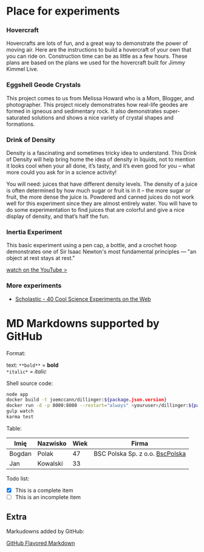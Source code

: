 # Place for experiments

### Hovercraft

Hovercrafts are lots of fun, and a great way to demonstrate the power of moving air. Here are the instructions to build a hovercraft of your own that you can ride on. Construction time can be as little as a few hours. These plans are based on the plans we used for the hovercraft built for Jimmy Kimmel Live.

### Eggshell Geode Crystals

This project comes to us from Melissa Howard who is a Mom, Blogger, and photographer. This project nicely demonstrates how real-life geodes are formed in igneous and sedimentary rock. It also demonstrates super-saturated solutions and shows a nice variety of crystal shapes and formations.

### Drink of Density

Density is a fascinating and sometimes tricky idea to understand. This Drink of Density will help bring home the idea of density in liquids, not to mention it looks cool when your all done, it’s tasty, and it’s even good for you – what more could you ask for in a science activity!

You will need: juices that have different density levels. The density of a juice is often determined by how much sugar or fruit is in it – the more sugar or fruit, the more dense the juice is. Powdered and canned juices do not work well for this experiment since they are almost entirely water. You will have to do some experimentation to find juices that are colorful and give a nice display of density, and that’s half the fun.

### Inertia Experiment

This basic experiment using a pen cap, a bottle, and a crochet hoop demonstrates one of Sir Isaac Newton's most fundamental principles — "an object at rest stays at rest."

[watch on the YouTube >](https://www.youtube.com/watch?v=uOSBC0SXVR4)

### More experiments

* [Scholastic - 40 Cool Science Experiments on the Web](https://www.scholastic.com/teachers/articles/teaching-content/40-cool-science-experiments-web/)

# MD Markdowns supported by GitHub

Format:

text: ```**bold**``` =  **bold**  
```*italic*``` = *italic*

Shell source code:

```sh
node app
docker build -t joemccann/dillinger:${package.json.version}
docker run -d -p 8000:8080 --restart="always" <youruser>/dillinger:${package.json.version}
gulp watch
karma test
```
Table:

| Imię | Nazwisko | Wiek | Firma |
| -- | -- | -- | -- |
| Bogdan | Polak | 47 | BSC Polska Sp. z o.o. [BscPolska] |
| Jan | Kowalski | 33 | |

Todo list:

- [x] This is a complete item
- [ ] This is an incomplete item

## Extra

Markudowns added by GitHub:

[GitHub Flavored Markdown](https://guides.github.com/features/mastering-markdown/#GitHub-flavored-markdown)

[//]: # (These are reference links used in the body of this note and get stripped out when the markdown processor does its job. There is no need to format nicely because it shouldn't be seen. Thanks SO - http://stackoverflow.com/questions/4823468/store-comments-in-markdown-syntax)

[BscPolska]: <http://bsc.com.pl>
